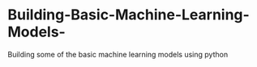 # Building-Basic-Machine-Learning-Models-
Building some of the basic machine learning models using python
